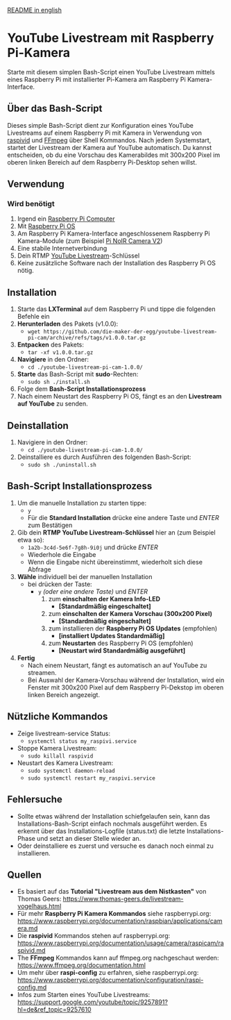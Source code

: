[README in english](README.en.md)

# YouTube Livestream mit Raspberry Pi-Kamera
Starte mit diesem simplen Bash-Script einen YouTube Livestream mittels eines Raspberry Pi mit installierter Pi-Kamera am Raspberry Pi Kamera-Interface. 

## Über das Bash-Script
Dieses simple Bash-Script dient zur Konfiguration eines YouTube Livestreams auf einem Raspberry Pi mit Kamera in Verwendung von [raspivid](https://www.raspberrypi.org/documentation/usage/camera/raspicam/raspivid.md) und [FFmpeg](https://www.ffmpeg.org/documentation.html) über Shell Kommandos.
Nach jedem Systemstart, startet der Livestream der Kamera auf YouTube automatisch. Du kannst entscheiden, ob du eine Vorschau des Kamerabildes mit 300x200 Pixel im oberen linken Bereich auf dem Raspberry Pi-Desktop sehen willst.

## Verwendung
### Wird benötigt
1. Irgend ein [Raspberry Pi Computer](https://www.raspberrypi.org/products/)
2. Mit [Raspberry Pi OS](https://www.raspberrypi.org/software/operating-systems/)
3. Am Raspberry Pi Kamera-Interface angeschlossenem Raspberry Pi Kamera-Module (zum Beispiel [Pi NoIR Camera V2](https://www.raspberrypi.org/products/pi-noir-camera-v2/))
4. Eine stabile Internetverbindung
5. Dein RTMP [YouTube Livestream](https://support.google.com/youtube/answer/2907883?hl=de#zippy=%2Csoftware-encoders%2Csoftware-encoder%2Clivestreaming-jetzt-starten%2Clivestream-planen%2Cdie-optionen-jetzt-streamen-und-liveveranstaltung-verwenden)-Schlüssel
6. Keine zusätzliche Software nach der Installation des Raspberry Pi OS nötig.

## Installation
1. Starte das **LXTerminal** auf dem Raspberry Pi und tippe die folgenden Befehle ein
2. **Herunterladen** des Pakets (v1.0.0): 
    - `wget https://github.com/die-maker-der-egg/youtube-livestream-pi-cam/archive/refs/tags/v1.0.0.tar.gz`
3. **Entpacken** des Pakets: 
    - `tar -xf v1.0.0.tar.gz` 
4. **Navigiere** in den Ordner: 
    - `cd ./youtube-livestream-pi-cam-1.0.0/`
5. **Starte** das Bash-Script mit **sudo**-Rechten: 
    - `sudo sh ./install.sh`
6. Folge dem **Bash-Script Installationsprozess**
7. Nach einem Neustart des Raspberry Pi OS, fängt es an den **Livestream auf YouTube** zu senden.

## Deinstallation
1. Navigiere in den Ordner:
    - `cd ./youtube-livestream-pi-cam-1.0.0/`
2. Deinstalliere es durch Ausführen des folgenden Bash-Script: 
    - `sudo sh ./uninstall.sh`

## Bash-Script Installationsprozess
1. Um die manuelle Installation zu starten tippe: 
    - `y` 
    - Für die **Standard Installation** drücke eine andere Taste und *ENTER* zum Bestätigen  
2. Gib dein **RTMP YouTube Livestream-Schlüssel** hier an (zum Beispiel etwa so): 
    - `1a2b-3c4d-5e6f-7g8h-9i0j` und drücke *ENTER*  
    - Wiederhole die Eingabe
    - Wenn die Eingabe nicht übereinstimmt, wiederholt sich diese Abfrage
3. **Wähle** individuell  bei der manuellen Installation
    - bei drücken der Taste:
        - `y` *(oder eine andere Taste)* und *ENTER* 
            1. zum **einschalten der Kamera Info-LED** 
                - **[Standardmäßig eingeschaltet]** 
            2. zum **einschalten der Kamera Vorschau (300x200 Pixel)** 
                - **[Standardmäßig eingeschaltet]** 
            3. zum installieren der **Raspberry Pi OS Updates** (empfohlen) 
                - **[installiert Updates Standardmäßig]** 
            4. zum **Neustarten** des Raspberry Pi OS (empfohlen) 
                - **[Neustart wird Standardmäßig ausgeführt]** 
4. **Fertig** 
    - Nach einem Neustart, fängt es automatisch an auf YouTube zu streamen.
    - Bei Auswahl der Kamera-Vorschau während der Installation, wird ein Fenster mit 300x200 Pixel auf dem Raspberry Pi-Dekstop im oberen linken Bereich angezeigt.

## Nützliche Kommandos
- Zeige livestream-service Status:
    - `systemctl status my_raspivi.service`
- Stoppe Kamera Livestream:
    - `sudo killall raspivid`
- Neustart des Kamera Livestream:
    - `sudo systemctl daemon-reload`
    - `sudo systemctl restart my_raspivi.service`

## Fehlersuche
- Sollte etwas während der Installation schiefgelaufen sein, kann das Installations-Bash-Script einfach nochmals ausgeführt werden. Es erkennt über das Installations-Logfile (status.txt) die letzte Installations-Phase und setzt an dieser Stelle wieder an.
- Oder deinstalliere es zuerst und versuche es danach noch einmal zu installieren.

## Quellen
- Es basiert auf das **Tutorial "Livestream aus dem Nistkasten"** von Thomas Geers: https://www.thomas-geers.de/livestream-vogelhaus.html
- Für mehr **Raspberry Pi Kamera Kommandos** siehe raspberrypi.org: https://www.raspberrypi.org/documentation/raspbian/applications/camera.md
- Die **raspivid** Kommandos stehen auf raspberrypi.org: https://www.raspberrypi.org/documentation/usage/camera/raspicam/raspivid.md
- The **FFmpeg** Kommandos kann auf ffmpeg.org nachgeschaut werden: https://www.ffmpeg.org/documentation.html
- Um mehr über **raspi-config** zu erfahren, siehe raspberrypi.org: https://www.raspberrypi.org/documentation/configuration/raspi-config.md
- Infos zum Starten eines YouTube Livestreams: https://support.google.com/youtube/topic/9257891?hl=de&ref_topic=9257610
